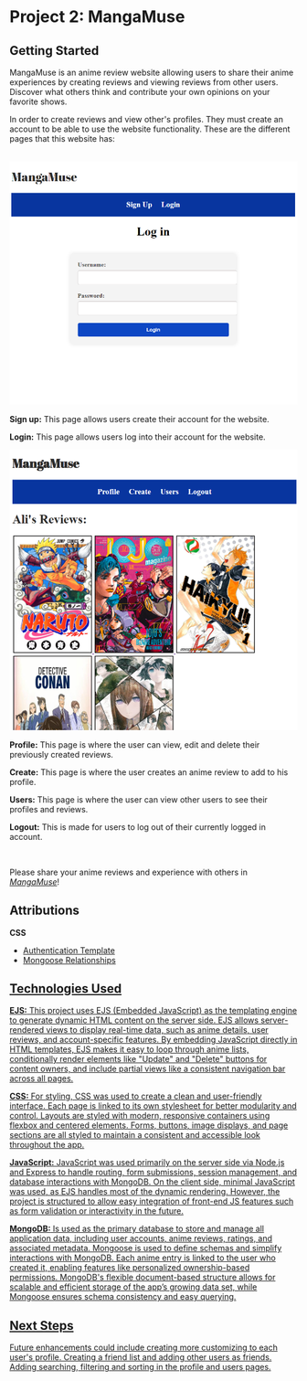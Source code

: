 <h1>Project 2: MangaMuse</h1>
<h2>Getting Started</h2>
<p>
MangaMuse is an anime review website allowing users to share their anime experiences by creating reviews and viewing reviews from other users. Discover what others think and contribute your own opinions on your favorite shows.
</p>
<p>
In order to create reviews and view other's profiles.
They must create an account to be able to use the website functionality. These are the different pages that this website has:
</p>
</br>
<img src="SignUp.png">
<p>
<b>Sign up:</b> This page allows users create their account for the website.
</p>
<p>
<b>Login:</b> This page allows users log into their account for the website.
</p>
<img src="PagePic.png">
<p>
<b>Profile:</b> This page is where the user can view, edit and delete their previously created reviews.
</p>
<p>
<b>Create:</b> This page is where the user creates an anime review to add to his profile.
</p>
<p>
<b>Users:</b> This page is where the user can view other users to see their profiles and reviews.
</p>
<p>
<b>Logout:</b> This is made for users to log out of their currently logged in account.
</p>
</br>
<p>Please share your anime reviews and experience with others in <i><a href="https://anime-review-ptrh.onrender.com">MangaMuse</a></i>!</p>

<h2>Attributions</h2>
<p><b>CSS</b></p>
<ul>
<li><a href="https://github.com/GA-SEB-8/Unit02-Auth-Starter-Template">Authentication Template</li>
<li><a href="https://github.com/GA-SEB-8/Unit02-Week02-Day01-Mongoose-Relationships">Mongoose Relationships</li>
</ul>

<h2>Technologies Used</h2>
<p>
<b>EJS:</b> This project uses EJS (Embedded JavaScript) as the templating engine to generate dynamic HTML content on the server side. EJS allows server-rendered views to display real-time data, such as anime details, user reviews, and account-specific features. By embedding JavaScript directly in HTML templates, EJS makes it easy to loop through anime lists, conditionally render elements like "Update" and "Delete" buttons for content owners, and include partial views like a consistent navigation bar across all pages.


</p>
<p>
<b>CSS:</b> For styling, CSS was used to create a clean and user-friendly interface. Each page is linked to its own stylesheet for better modularity and control. Layouts are styled with modern, responsive containers using flexbox and centered elements. Forms, buttons, image displays, and page sections are all styled to maintain a consistent and accessible look throughout the app.
</p>
<p>
<b>JavaScript:</b> JavaScript was used primarily on the server side via Node.js and Express to handle routing, form submissions, session management, and database interactions with MongoDB. On the client side, minimal JavaScript was used, as EJS handles most of the dynamic rendering. However, the project is structured to allow easy integration of front-end JS features such as form validation or interactivity in the future.
</p>
<p>
<b>MongoDB:</b> Is used as the primary database to store and manage all application data, including user accounts, anime reviews, ratings, and associated metadata. Mongoose is used to define schemas and simplify interactions with MongoDB. Each anime entry is linked to the user who created it, enabling features like personalized ownership-based permissions. MongoDB's flexible document-based structure allows for scalable and efficient storage of the app’s growing data set, while Mongoose ensures schema consistency and easy querying.
</p>
<h2>Next Steps</h2>
<p>
Future enhancements could include creating more customizing to each user's profile. Creating a friend list and adding other users as friends. Adding searching, filtering and sorting in the profile and users pages. 
</p>
